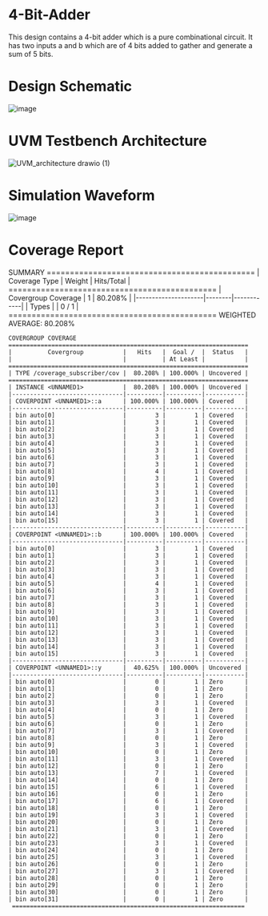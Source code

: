 # 4-Bit-Adder 
This design contains a 4-bit adder which is a pure combinational circuit. It has two inputs a and b which are of 4 bits added to gather and generate a sum of 5 bits.
# Design Schematic
![image](https://github.com/AYYAZmayo/UVM_Based_Verification_Projects/assets/43933912/fbc67709-2d34-463b-99f1-05449d5a59cc)
# UVM Testbench Architecture
![UVM_architecture drawio (1)](https://github.com/AYYAZmayo/UVM_Based_Verification_Projects/assets/43933912/c5685c86-e464-49bb-b6b0-05cc8c96ebde)
# Simulation Waveform
![image](https://github.com/AYYAZmayo/UVM_Based_Verification_Projects/assets/43933912/3dc919cf-ec01-445e-a4ce-4054343c5ebf)
# Coverage Report
SUMMARY
    =============================================
    |    Coverage Type    | Weight | Hits/Total |
    =============================================
    | Covergroup Coverage |      1 |    80.208% |
    |---------------------|--------|------------|
    | Types               |        |      0 / 1 |
    =============================================
    WEIGHTED AVERAGE: 80.208%


    COVERGROUP COVERAGE
    ===================================================================
    |          Covergroup           |   Hits   |  Goal /  |  Status   |
    |                               |          | At Least |           |
    ===================================================================
    | TYPE /coverage_subscriber/cov |  80.208% | 100.000% | Uncovered |
    ===================================================================
    | INSTANCE <UNNAMED1>           |  80.208% | 100.000% | Uncovered |
    |-------------------------------|----------|----------|-----------|
    | COVERPOINT <UNNAMED1>::a      | 100.000% | 100.000% | Covered   |
    |-------------------------------|----------|----------|-----------|
    | bin auto[0]                   |        3 |        1 | Covered   |
    | bin auto[1]                   |        3 |        1 | Covered   |
    | bin auto[2]                   |        3 |        1 | Covered   |
    | bin auto[3]                   |        3 |        1 | Covered   |
    | bin auto[4]                   |        3 |        1 | Covered   |
    | bin auto[5]                   |        3 |        1 | Covered   |
    | bin auto[6]                   |        3 |        1 | Covered   |
    | bin auto[7]                   |        3 |        1 | Covered   |
    | bin auto[8]                   |        4 |        1 | Covered   |
    | bin auto[9]                   |        3 |        1 | Covered   |
    | bin auto[10]                  |        3 |        1 | Covered   |
    | bin auto[11]                  |        3 |        1 | Covered   |
    | bin auto[12]                  |        3 |        1 | Covered   |
    | bin auto[13]                  |        3 |        1 | Covered   |
    | bin auto[14]                  |        3 |        1 | Covered   |
    | bin auto[15]                  |        3 |        1 | Covered   |
    |-------------------------------|----------|----------|-----------|
    | COVERPOINT <UNNAMED1>::b      | 100.000% | 100.000% | Covered   |
    |-------------------------------|----------|----------|-----------|
    | bin auto[0]                   |        3 |        1 | Covered   |
    | bin auto[1]                   |        3 |        1 | Covered   |
    | bin auto[2]                   |        3 |        1 | Covered   |
    | bin auto[3]                   |        3 |        1 | Covered   |
    | bin auto[4]                   |        3 |        1 | Covered   |
    | bin auto[5]                   |        4 |        1 | Covered   |
    | bin auto[6]                   |        3 |        1 | Covered   |
    | bin auto[7]                   |        3 |        1 | Covered   |
    | bin auto[8]                   |        3 |        1 | Covered   |
    | bin auto[9]                   |        3 |        1 | Covered   |
    | bin auto[10]                  |        3 |        1 | Covered   |
    | bin auto[11]                  |        3 |        1 | Covered   |
    | bin auto[12]                  |        3 |        1 | Covered   |
    | bin auto[13]                  |        3 |        1 | Covered   |
    | bin auto[14]                  |        3 |        1 | Covered   |
    | bin auto[15]                  |        3 |        1 | Covered   |
    |-------------------------------|----------|----------|-----------|
    | COVERPOINT <UNNAMED1>::y      |  40.625% | 100.000% | Uncovered |
    |-------------------------------|----------|----------|-----------|
    | bin auto[0]                   |        0 |        1 | Zero      |
    | bin auto[1]                   |        0 |        1 | Zero      |
    | bin auto[2]                   |        0 |        1 | Zero      |
    | bin auto[3]                   |        3 |        1 | Covered   |
    | bin auto[4]                   |        0 |        1 | Zero      |
    | bin auto[5]                   |        3 |        1 | Covered   |
    | bin auto[6]                   |        0 |        1 | Zero      |
    | bin auto[7]                   |        3 |        1 | Covered   |
    | bin auto[8]                   |        0 |        1 | Zero      |
    | bin auto[9]                   |        3 |        1 | Covered   |
    | bin auto[10]                  |        0 |        1 | Zero      |
    | bin auto[11]                  |        3 |        1 | Covered   |
    | bin auto[12]                  |        0 |        1 | Zero      |
    | bin auto[13]                  |        7 |        1 | Covered   |
    | bin auto[14]                  |        0 |        1 | Zero      |
    | bin auto[15]                  |        6 |        1 | Covered   |
    | bin auto[16]                  |        0 |        1 | Zero      |
    | bin auto[17]                  |        6 |        1 | Covered   |
    | bin auto[18]                  |        0 |        1 | Zero      |
    | bin auto[19]                  |        3 |        1 | Covered   |
    | bin auto[20]                  |        0 |        1 | Zero      |
    | bin auto[21]                  |        3 |        1 | Covered   |
    | bin auto[22]                  |        0 |        1 | Zero      |
    | bin auto[23]                  |        3 |        1 | Covered   |
    | bin auto[24]                  |        0 |        1 | Zero      |
    | bin auto[25]                  |        3 |        1 | Covered   |
    | bin auto[26]                  |        0 |        1 | Zero      |
    | bin auto[27]                  |        3 |        1 | Covered   |
    | bin auto[28]                  |        0 |        1 | Zero      |
    | bin auto[29]                  |        0 |        1 | Zero      |
    | bin auto[30]                  |        0 |        1 | Zero      |
    | bin auto[31]                  |        0 |        1 | Zero      |
     =================================================================
